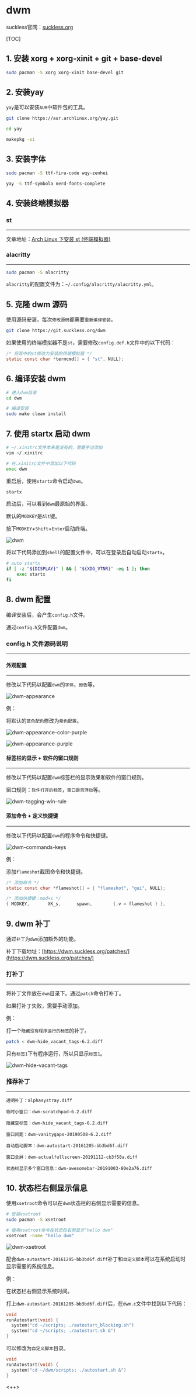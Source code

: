# dwm

suckless官网：[suckless.org](https://suckless.org/)

[TOC]

## 1. 安装 xorg + xorg-xinit + git + base-devel

```sh
sudo pacman -S xorg xorg-xinit base-devel git 
```

## 2. 安装yay

`yay`是可以安装`AUR`中软件包的工具。

```sh
git clone https://aur.archlinux.org/yay.git

cd yay

makepkg -si
```

## 3. 安装字体

```sh
sudo pacman -S ttf-fira-code wqy-zenhei

yay -S ttf-symbola nerd-fonts-complete
```

## 4. 安装终端模拟器

### st

---

文章地址：[Arch Linux 下安装 st (终端模拟器)](https://blog.csdn.net/weixin_44335269/article/details/117848592?spm=1001.2014.3001.5501)

### alacritty

---

```sh
sudo pacman -S alacritty
```

`alacritty`的配置文件为：`~/.config/alacritty/alacritty.yml`。

## 5. 克隆 dwm 源码

使用源码安装，每次`修改源码`都需要`重新编译安装`。

```sh
git clone https://git.suckless.org/dwm
```

如果使用的终端模拟器不是`st`，需要修改`config.def.h`文件中的以下代码：

```c
/* 将其中的st修改为安装的终端模拟器 */
static const char *termcmd[] = { "st", NULL};
```

## 6. 编译安装 dwm

```sh
# 进入dwm目录
cd dwm

# 编译安装
sudo make clean install
```

## 7. 使用 startx 启动 dwm

```sh
# ~/.xinitrc文件本来是没有的，需要手动添加
vim ~/.xinitrc

# 在.xinitrc文件中添加以下代码
exec dwm
```

重启后，使用`startx`命令启动`dwm`。

```sh
startx
```

启动后，可以看到`dwm`最原始的界面。

默认的`MODKEY`是`Alt`键。

按下`MODKEY`+`Shift`+`Enter`启动终端。

![dwm](./images/dwm.png)

将以下代码添加到`shell`的配置文件中，可以在登录后自动启动`startx`。

```sh
# auto startx
if [ -z "${DISPLAY}" ] && [ "${XDG_VTNR}" -eq 1 ]; then
	exec startx
fi
```

## 8. dwm 配置

编译安装后，会产生`config.h`文件。

通过`config.h`文件配置`dwm`。

### config.h 文件源码说明

---

#### 外观配置

---

修改以下代码以配置`dwm`的`字体`，`颜色`等。

![dwm-appearance](images/dwm-appearance.png)

例：

将默认的`蓝色配色`修改为`紫色配置`。

![dwm-appearance-color-purple](images/dwm-appearance-color-purple.png)

![dwm-appearance-purple](./images/dwm-appearance-purple.png)

#### 标签栏的显示 + 软件的窗口规则

---

修改以下代码以配置`dwm`标签栏的显示效果和软件的窗口规则。

窗口规则：`软件打开的标签`，`窗口是否浮动`等。

![dwm-tagging-win-rule](images/dwm-tagging-win-rule.png)

#### 添加命令 + 定义快捷键

---

修改以下代码以配置`dwm`的程序命令和快捷键。

![dwm-commands-keys](images/dwm-commands-keys.png)

例：

添加`flameshot`截图命令和快捷键。

```c
/* 添加命令 */
static const char *flameshot[] = { "flameshot", "gui", NULL};

/* 添加快捷键：mod+s */
{ MODKEY,       XK_s,      spawn,        {.v = flameshot } },
```

## 9. dwm 补丁

通过`补丁`为`dwm`添加额外的功能。

补丁下载地址：[https://dwm.suckless.org/patches/](https://dwm.suckless.org/patches/)

### 打补丁

---

将补丁文件放在`dwm`目录下。通过`patch`命令打补丁。

如果打补丁失败，需要手动添加。

例：

打一个`隐藏没有程序运行的标签`的补丁。

```sh
patch < dwm-hide_vacant_tags-6.2.diff
```

只有`标签1`下有程序运行，所以只显示`标签1`。

![dwm-hide-vacant-tags](./images/dwm-patch-hide-vacant-tags.png)

### 推荐补丁

---

```
透明补丁：alphasystray.diff

临时小窗口：dwm-scratchpad-6.2.diff

隐藏空标签：dwm-hide_vacant_tags-6.2.diff

窗口间距：dwm-vanitygaps-20190508-6.2.diff

自动启动脚本：dwm-autostart-20161205-bb3bd6f.diff

窗口全屏：dwm-actualfullscreen-20191112-cb3f58a.diff

状态栏显示多个窗口信息：dwm-awesomebar-20191003-80e2a76.diff
```

## 10. 状态栏右侧显示信息

使用`xsetroot`命令可以在`dwm`状态栏的右侧显示需要的信息。

```sh
# 安装xsetroot
sudo pacman -S xsetroot

# 使用xsetroot命令在状态栏右侧显示"hello dwm"
xsetroot -name "hello dwm"
```

![dwm-xsetroot](./images/dwm-xsetroot.png)

配合`dwm-autostart-20161205-bb3bd6f.diff`补丁和`自定义脚本`可以在系统启动时显示需要的系统信息。

例：

在状态栏右侧显示系统时间。

打上`dwm-autostart-20161205-bb3bd6f.diff`后，在`dwm.c`文件中找到以下代码：

```c
void
runAutostart(void) {
  system("cd ~/scripts; ./autostart_blocking.sh")
  system("cd ~/scripts; ./autostart.sh &")
}
```

可以修改为`自定义脚本`目录。

```c
void
runAutostart(void) {
  system("cd ~/dwm/scripts; ./autostart.sh &")
}
```

<++>


















